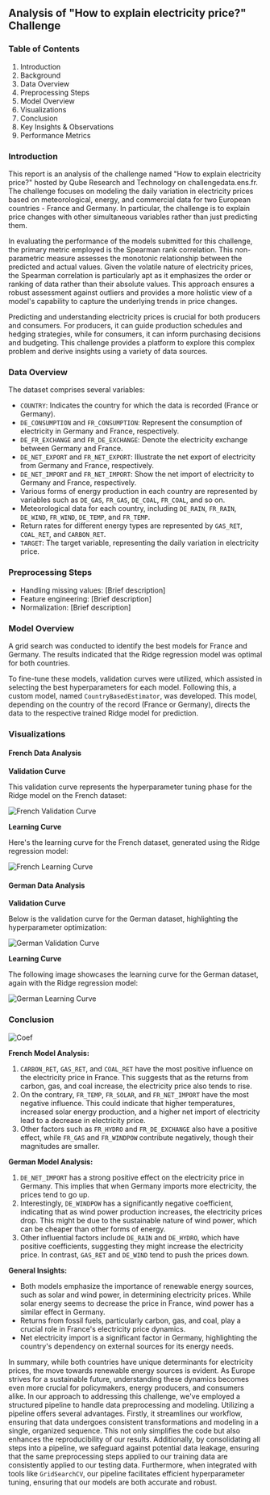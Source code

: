 
## Analysis of "How to explain electricity price?" Challenge

### Table of Contents
1. Introduction
2. Background
3. Data Overview
4. Preprocessing Steps
5. Model Overview
6. Visualizations
7. Conclusion
8. Key Insights & Observations
9. Performance Metrics

### Introduction

This report is an analysis of the challenge named "How to explain electricity price?" hosted by Qube Research and Technology on challengedata.ens.fr. The challenge focuses on modeling the daily variation in electricity prices based on meteorological, energy, and commercial data for two European countries - France and Germany. In particular, the challenge is to explain price changes with other simultaneous variables rather than just predicting them.

In evaluating the performance of the models submitted for this challenge, the primary metric employed is the Spearman rank correlation. This non-parametric measure assesses the monotonic relationship between the predicted and actual values. Given the volatile nature of electricity prices, the Spearman correlation is particularly apt as it emphasizes the order or ranking of data rather than their absolute values. This approach ensures a robust assessment against outliers and provides a more holistic view of a model's capability to capture the underlying trends in price changes.

Predicting and understanding electricity prices is crucial for both producers and consumers. For producers, it can guide production schedules and hedging strategies, while for consumers, it can inform purchasing decisions and budgeting. This challenge provides a platform to explore this complex problem and derive insights using a variety of data sources.

### Data Overview

The dataset comprises several variables:

- `COUNTRY`: Indicates the country for which the data is recorded (France or Germany).
- `DE_CONSUMPTION` and `FR_CONSUMPTION`: Represent the consumption of electricity in Germany and France, respectively.
- `DE_FR_EXCHANGE` and `FR_DE_EXCHANGE`: Denote the electricity exchange between Germany and France.
- `DE_NET_EXPORT` and `FR_NET_EXPORT`: Illustrate the net export of electricity from Germany and France, respectively.
- `DE_NET_IMPORT` and `FR_NET_IMPORT`: Show the net import of electricity to Germany and France, respectively.
- Various forms of energy production in each country are represented by variables such as `DE_GAS`, `FR_GAS`, `DE_COAL`, `FR_COAL`, and so on.
- Meteorological data for each country, including `DE_RAIN`, `FR_RAIN`, `DE_WIND`, `FR_WIND`, `DE_TEMP`, and `FR_TEMP`.
- Return rates for different energy types are represented by `GAS_RET`, `COAL_RET`, and `CARBON_RET`.
- `TARGET`: The target variable, representing the daily variation in electricity price.

### Preprocessing Steps
- Handling missing values: [Brief description]
- Feature engineering: [Brief description]
- Normalization: [Brief description]

### Model Overview

A grid search was conducted to identify the best models for France and Germany. The results indicated that the Ridge regression model was optimal for both countries. 

To fine-tune these models, validation curves were utilized, which assisted in selecting the best hyperparameters for each model. Following this, a custom model, named `CountryBasedEstimator`, was developed. This model, depending on the country of the record (France or Germany), directs the data to the respective trained Ridge model for prediction.

### Visualizations

#### French Data Analysis

**Validation Curve**

This validation curve represents the hyperparameter tuning phase for the Ridge model on the French dataset:

![French Validation Curve](images/French_validation_curve.png)

**Learning Curve**

Here's the learning curve for the French dataset, generated using the Ridge regression model:

![French Learning Curve](images/French_learning_curve.png)

#### German Data Analysis

**Validation Curve**

Below is the validation curve for the German dataset, highlighting the hyperparameter optimization:

![German Validation Curve](images/German_validation_curve.png)

**Learning Curve**

The following image showcases the learning curve for the German dataset, again with the Ridge regression model:

![German Learning Curve](images/German_learning_curve.png)

### Conclusion

![Coef](images/final_model_coefficients.png)

**French Model Analysis:**
1. `CARBON_RET`, `GAS_RET`, and `COAL_RET` have the most positive influence on the electricity price in France. This suggests that as the returns from carbon, gas, and coal increase, the electricity price also tends to rise.
2. On the contrary, `FR_TEMP`, `FR_SOLAR`, and `FR_NET_IMPORT` have the most negative influence. This could indicate that higher temperatures, increased solar energy production, and a higher net import of electricity lead to a decrease in electricity price.
3. Other factors such as `FR_HYDRO` and `FR_DE_EXCHANGE` also have a positive effect, while `FR_GAS` and `FR_WINDPOW` contribute negatively, though their magnitudes are smaller.

**German Model Analysis:**
1. `DE_NET_IMPORT` has a strong positive effect on the electricity price in Germany. This implies that when Germany imports more electricity, the prices tend to go up.
2. Interestingly, `DE_WINDPOW` has a significantly negative coefficient, indicating that as wind power production increases, the electricity prices drop. This might be due to the sustainable nature of wind power, which can be cheaper than other forms of energy.
3. Other influential factors include `DE_RAIN` and `DE_HYDRO`, which have positive coefficients, suggesting they might increase the electricity price. In contrast, `GAS_RET` and `DE_WIND` tend to push the prices down.

**General Insights:**
- Both models emphasize the importance of renewable energy sources, such as solar and wind power, in determining electricity prices. While solar energy seems to decrease the price in France, wind power has a similar effect in Germany.
- Returns from fossil fuels, particularly carbon, gas, and coal, play a crucial role in France's electricity price dynamics.
- Net electricity import is a significant factor in Germany, highlighting the country's dependency on external sources for its energy needs.

In summary, while both countries have unique determinants for electricity prices, the move towards renewable energy sources is evident. As Europe strives for a sustainable future, understanding these dynamics becomes even more crucial for policymakers, energy producers, and consumers alike.
In our approach to addressing this challenge, we've employed a structured pipeline to handle data preprocessing and modeling. Utilizing a pipeline offers several advantages. Firstly, it streamlines our workflow, ensuring that data undergoes consistent transformations and modeling in a single, organized sequence. This not only simplifies the code but also enhances the reproducibility of our results. Additionally, by consolidating all steps into a pipeline, we safeguard against potential data leakage, ensuring that the same preprocessing steps applied to our training data are consistently applied to our testing data. Furthermore, when integrated with tools like `GridSearchCV`, our pipeline facilitates efficient hyperparameter tuning, ensuring that our models are both accurate and robust.



